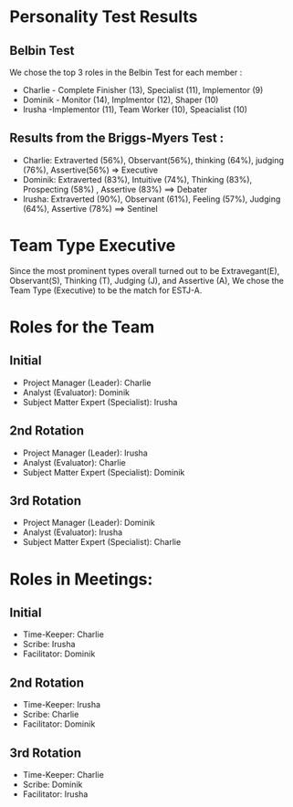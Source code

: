 # Personality Test Results
## Belbin Test 
We chose the top 3 roles in the Belbin Test for each member :
* Charlie - Complete Finisher (13), Specialist (11), Implementor (9)
* Dominik - Monitor (14), Implmentor (12), Shaper (10)
* Irusha -Implementor (11), Team Worker (10), Speacialist (10)

## Results from the Briggs-Myers Test :
* Charlie:  Extraverted (56%), Observant(56%), thinking (64%), judging (76%), Assertive(56%) => Executive   
* Dominik: Extraverted (83%), Intuitive (74%), Thinking (83%), Prospecting (58%) , Assertive (83%) ==> Debater
* Irusha:   Extraverted (90%), Observant (61%), Feeling (57%), Judging (64%), Assertive (78%) ==> Sentinel

# Team Type Executive
Since the most prominent types overall turned out to be Extravegant(E), Observant(S), Thinking (T), Judging (J), and Assertive (A),
We chose the Team Type (Executive) to be the match for ESTJ-A.

# Roles for the Team
## Initial
* Project Manager (Leader): Charlie
* Analyst (Evaluator): Dominik
* Subject Matter Expert (Specialist): Irusha

## 2nd Rotation
* Project Manager (Leader): Irusha
* Analyst (Evaluator): Charlie
* Subject Matter Expert (Specialist): Dominik

## 3rd Rotation
* Project Manager (Leader): Dominik
* Analyst (Evaluator): Irusha
* Subject Matter Expert (Specialist): Charlie

# Roles in Meetings:
## Initial
* Time-Keeper: Charlie
* Scribe: Irusha
* Facilitator: Dominik

## 2nd Rotation
* Time-Keeper: Irusha
* Scribe:  Charlie
* Facilitator: Dominik

## 3rd Rotation
* Time-Keeper: Charlie
* Scribe:  Dominik
* Facilitator: Irusha


